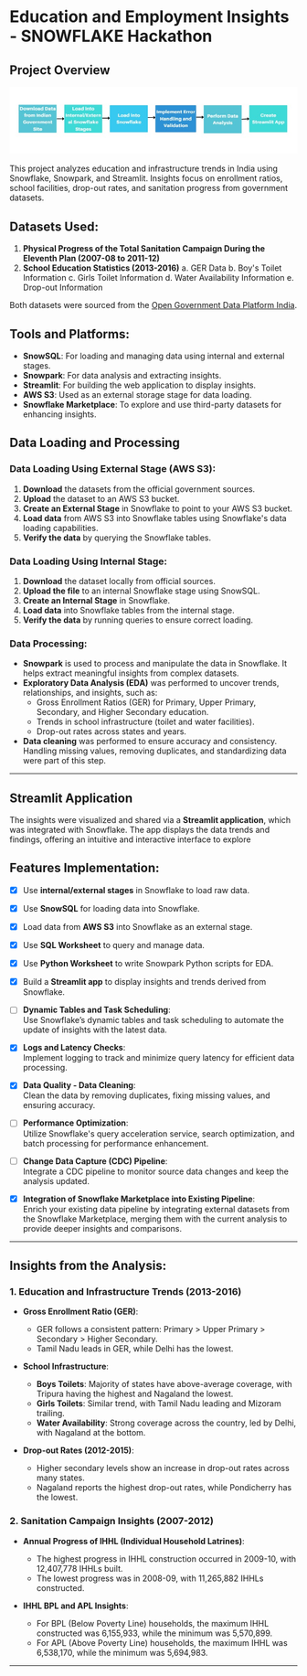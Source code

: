 # Education and Employment Insights - SNOWFLAKE Hackathon

## Project Overview

<div align="center">
<img src="./sf.jpeg">
</div>

This project analyzes education and infrastructure trends in India using Snowflake, Snowpark, and Streamlit. Insights focus on enrollment ratios, school facilities, drop-out rates, and sanitation progress from government datasets.

## Datasets Used:
1. **Physical Progress of the Total Sanitation Campaign During the Eleventh Plan (2007-08 to 2011-12)**
2. **School Education Statistics (2013-2016)**
a. GER Data
b. Boy's Toilet Information
c. Girls Toilet Information
d. Water Availability Information
e. Drop-out Information

Both datasets were sourced from the [Open Government Data Platform India](https://data.gov.in).

## Tools and Platforms:
- **SnowSQL**: For loading and managing data using internal and external stages.
- **Snowpark**: For data analysis and extracting insights.
- **Streamlit**: For building the web application to display insights.
- **AWS S3**: Used as an external storage stage for data loading.
- **Snowflake Marketplace**: To explore and use third-party datasets for enhancing insights.

## Data Loading and Processing

### Data Loading Using External Stage (AWS S3):
1. **Download** the datasets from the official government sources.
2. **Upload** the dataset to an AWS S3 bucket.
3. **Create an External Stage** in Snowflake to point to your AWS S3 bucket.
4. **Load data** from AWS S3 into Snowflake tables using Snowflake's data loading capabilities.
5. **Verify the data** by querying the Snowflake tables.

### Data Loading Using Internal Stage:
1. **Download** the dataset locally from official sources.
2. **Upload the file** to an internal Snowflake stage using SnowSQL.
3. **Create an Internal Stage** in Snowflake.
4. **Load data** into Snowflake tables from the internal stage.
5. **Verify the data** by running queries to ensure correct loading.

### Data Processing:
- **Snowpark** is used to process and manipulate the data in Snowflake. It helps extract meaningful insights from complex datasets.
- **Exploratory Data Analysis (EDA)** was performed to uncover trends, relationships, and insights, such as:
    - Gross Enrollment Ratios (GER) for Primary, Upper Primary, Secondary, and Higher Secondary education.
    - Trends in school infrastructure (toilet and water facilities).
    - Drop-out rates across states and years.
- **Data cleaning** was performed to ensure accuracy and consistency. Handling missing values, removing duplicates, and standardizing data were part of this step.

---

## Streamlit Application

The insights were visualized and shared via a **Streamlit application**, which was integrated with Snowflake. The app displays the data trends and findings, offering an intuitive and interactive interface to explore

## Features Implementation:

- [x] Use **internal/external stages** in Snowflake to load raw data.

- [x] Use **SnowSQL** for loading data into Snowflake.

- [x] Load data from **AWS S3** into Snowflake as an external stage.

- [x] Use **SQL Worksheet** to query and manage data.

- [x] Use **Python Worksheet** to write Snowpark Python scripts for EDA.
    
- [x] Build a **Streamlit app** to display insights and trends derived from Snowflake.

- [ ] **Dynamic Tables and Task Scheduling**:  
  Use Snowflake’s dynamic tables and task scheduling to automate the update of insights with the latest data.
  
- [x] **Logs and Latency Checks**:  
  Implement logging to track and minimize query latency for efficient data processing.
  
- [x] **Data Quality - Data Cleaning**:  
  Clean the data by removing duplicates, fixing missing values, and ensuring accuracy.
  
- [ ] **Performance Optimization**:  
  Utilize Snowflake's query acceleration service, search optimization, and batch processing for performance enhancement.
  
- [ ] **Change Data Capture (CDC) Pipeline**:  
  Integrate a CDC pipeline to monitor source data changes and keep the analysis updated.

- [x] **Integration of Snowflake Marketplace into Existing Pipeline**:  
    Enrich your existing data pipeline by integrating external datasets from the Snowflake Marketplace, merging them with the current analysis to provide deeper insights and comparisons.

---

## Insights from the Analysis:

### 1. **Education and Infrastructure Trends (2013-2016)**

- **Gross Enrollment Ratio (GER)**:  
  - GER follows a consistent pattern: Primary > Upper Primary > Secondary > Higher Secondary.  
  - Tamil Nadu leads in GER, while Delhi has the lowest.

- **School Infrastructure**:  
  - **Boys Toilets**: Majority of states have above-average coverage, with Tripura having the highest and Nagaland the lowest.
  - **Girls Toilets**: Similar trend, with Tamil Nadu leading and Mizoram trailing.
  - **Water Availability**: Strong coverage across the country, led by Delhi, with Nagaland at the bottom.

- **Drop-out Rates (2012-2015)**:  
  - Higher secondary levels show an increase in drop-out rates across many states.  
  - Nagaland reports the highest drop-out rates, while Pondicherry has the lowest.

### 2. **Sanitation Campaign Insights (2007-2012)**

- **Annual Progress of IHHL (Individual Household Latrines)**:
  - The highest progress in IHHL construction occurred in 2009-10, with 12,407,778 IHHLs built.
  - The lowest progress was in 2008-09, with 11,265,882 IHHLs constructed.

- **IHHL BPL and APL Insights**:
  - For BPL (Below Poverty Line) households, the maximum IHHL constructed was 6,155,933, while the minimum was 5,570,899.
  - For APL (Above Poverty Line) households, the maximum IHHL was 6,538,170, while the minimum was 5,694,983.

---





